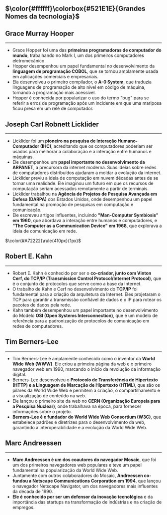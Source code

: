 ## $\color{#ffffff}\colorbox{#521E1E}{Grandes Nomes da tecnologia}$



## Grace Murray Hooper

---

- Grace Hopper foi uma das **primeiras programadoras de computador do mundo**, trabalhando no Mark I, um dos primeiros computadores eletromecânico
- Hopper desempenhou um papel fundamental no desenvolvimento da **linguagem de programação COBOL**, que se tornou amplamente usada em aplicações comerciais e empresariais.
- Ela desenvolveu o primeiro compilador, o **A-0 System**, que traduzia linguagens de programação de alto nível em código de máquina, tornando a programação mais acessível.
- Hopper é conhecida por popularizar o uso do termo "bug" para se referir a erros de programação após um incidente em que uma mariposa ficou presa em um relé de computador.



## Joseph Carl Robnett Licklider

---

- Licklider foi um **pioneiro na pesquisa de Interação Humano-Computador (IHC)**, acreditando que os computadores poderiam ser usados para melhorar a colaboração e a interação entre humanos e máquinas.
- Ele desempenhou um **papel importante no desenvolvimento da ARPANET**, a precursora da internet moderna. Suas ideias sobre redes de computadores distribuídos ajudaram a moldar a evolução da internet.
- Licklider previu a ideia de computação em nuvem décadas antes de se tornar uma realidade. Ele imaginou um futuro em que os recursos de computação seriam acessados remotamente a partir de terminais.
- Licklider trabalhou na **Agência de Projetos de Pesquisa Avançada em Defesa (DARPA)** dos Estados Unidos, onde desempenhou um papel fundamental na promoção de pesquisas em computação e comunicação.
- Ele escreveu artigos influentes, incluindo **"Man-Computer Symbiosis" em 1960**, que abordava a interação entre humanos e computadores, e **"The Computer as a Communication Device" em 1968**, que explorava a ideia de comunicação em rede.

$\color{#A72222}\rule{410px}{1px}$

## Robert E. Kahn

---

- Robert E. Kahn é conhecido por ser o **co-criador, junto com Vinton Cerf, do TCP/IP (Transmission Control Protocol/Internet Protocol)**, que é o conjunto de protocolos que serve como a base da Internet.
- O trabalho de Kahn e Cerf no desenvolvimento do **TCP/IP** foi fundamental para a criação da arquitetura da Internet. Eles projetaram o TCP para garantir a transmissão confiável de dados e o IP para rotear os pacotes de dados pela rede.
- Kahn também desempenhou um papel importante no desenvolvimento do Modelo **OSI (Open Systems Interconnection)**, que é um modelo de referência para a padronização de protocolos de comunicação em redes de computadores.


## Tim Berners-Lee

---

- Tim Berners-Lee é amplamente conhecido como o inventor da **World Wide Web (WWW)**. Ele criou a primeira página da web e o primeiro navegador web em 1990, marcando o início da revolução da informação digital.
- Berners-Lee desenvolveu o **Protocolo de Transferência de Hipertexto (HTTP) e a Linguagem de Marcação de Hipertexto (HTML)**, que são os pilares da World Wide Web e permitem a criação, o compartilhamento e a visualização de conteúdo na web.
- Ele lançou o primeiro site da web no **CERN (Organização Europeia para a Pesquisa Nuclear)**, onde trabalhava na época, para fornecer informações sobre o projeto.
- **Berners-Lee é o fundador do World Wide Web Consortium (W3C)**, que estabelece padrões e diretrizes para o desenvolvimento da web, garantindo a interoperabilidade e a evolução da World Wide Web.



## Marc Andreessen

---

- **Marc Andreessen é um dos coautores do navegador Mosaic**, que foi um dos primeiros navegadores web populares e teve um papel fundamental na popularização da World Wide Web.
- Juntamente com outros colaboradores do Mosaic, **Andreessen co-fundou a Netscape Communications Corporation em 1994**, que lançou o navegador Netscape Navigator, um dos navegadores mais influentes da década de 1990.
- **Ele é conhecido por ser um defensor da inovação tecnológica** e da importância das startups na transformação de indústrias e na criação de empregos.

